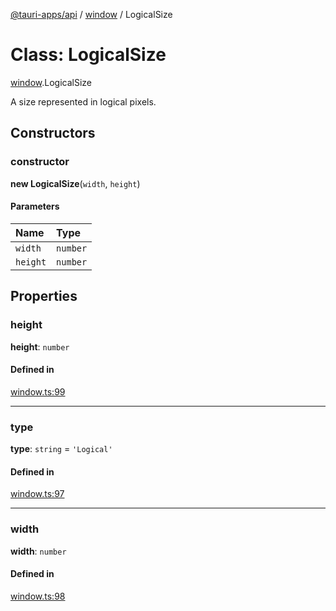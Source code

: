 [@tauri-apps/api](../README.md) / [window](../modules/window.md) / LogicalSize

# Class: LogicalSize

[window](../modules/window.md).LogicalSize

A size represented in logical pixels.

## Constructors

### constructor

**new LogicalSize**(`width`, `height`)

#### Parameters

| Name | Type |
| :------ | :------ |
| `width` | `number` |
| `height` | `number` |

## Properties

### height

 **height**: `number`

#### Defined in

[window.ts:99](https://github.com/tauri-apps/tauri/blob/47666c4/tooling/api/src/window.ts#L99)

___

### type

 **type**: `string` = `'Logical'`

#### Defined in

[window.ts:97](https://github.com/tauri-apps/tauri/blob/47666c4/tooling/api/src/window.ts#L97)

___

### width

 **width**: `number`

#### Defined in

[window.ts:98](https://github.com/tauri-apps/tauri/blob/47666c4/tooling/api/src/window.ts#L98)

